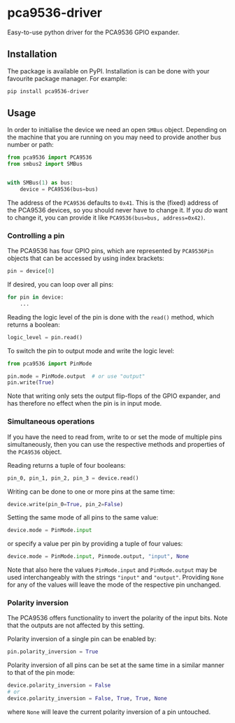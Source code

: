 # pca9536-driver
Easy-to-use python driver for the PCA9536 GPIO expander.

## Installation

The package is available on PyPI. Installation is can be done with your favourite package manager. For example:

```bash
pip install pca9536-driver
```

## Usage

In order to initialise the device we need an open `SMBus` object. 
Depending on the machine that you are running on you may need to provide another bus number or path:
```python
from pca9536 import PCA9536
from smbus2 import SMBus


with SMBus(1) as bus:
    device = PCA9536(bus=bus)
```

The address of the `PCA9536` defaults to `0x41`. This is the (fixed) address of the PCA9536 devices, so you should
never have to change it. If you _do_ want to change it, you can provide it like `PCA9536(bus=bus, address=0x42)`.

### Controlling a pin

The PCA9536 has four GPIO pins, which are represented by `PCA9536Pin` objects that can be accessed by using index brackets:
```python
pin = device[0]
```
If desired, you can loop over all pins:
```python
for pin in device:
    ...
```

Reading the logic level of the pin is done with the `read()` method, which returns a boolean:
```python
logic_level = pin.read()
```

To switch the pin to output mode and write the logic level:
```python
from pca9536 import PinMode

pin.mode = PinMode.output  # or use "output"
pin.write(True)
```
Note that writing only sets the output flip-flops of the GPIO expander, and has therefore no
effect when the pin is in input mode.

### Simultaneous operations

If you have the need to read from, write to or set the mode of multiple pins simultaneously,
then you can use the respective methods and properties of the `PCA9536` object.

Reading returns a tuple of four booleans:
```python
pin_0, pin_1, pin_2, pin_3 = device.read()
```

Writing can be done to one or more pins at the same time:
```python
device.write(pin_0=True, pin_2=False)
```

Setting the same mode of all pins to the same value:
```python
device.mode = PinMode.input
```
or specify a value per pin by providing a tuple of four values:
```python
device.mode = PinMode.input, Pinmode.output, "input", None
```
Note that also here the values `PinMode.input` and `PinMode.output` may be used interchangeably with the strings
`"input"` and `"output"`. Providing `None` for any of the values will leave the mode of the respective pin unchanged.

### Polarity inversion

The PCA9536 offers functionality to invert the polarity of the input bits. Note that the outputs are not affected
by this setting.

Polarity inversion of a single pin can be enabled by:
```python
pin.polarity_inversion = True
```

Polarity inversion of all pins can be set at the same time in a similar manner to that of the pin mode:
```python
device.polarity_inversion = False
# or
device.polarity_inversion = False, True, True, None
```
where `None` will leave the current polarity inversion of a pin untouched.
